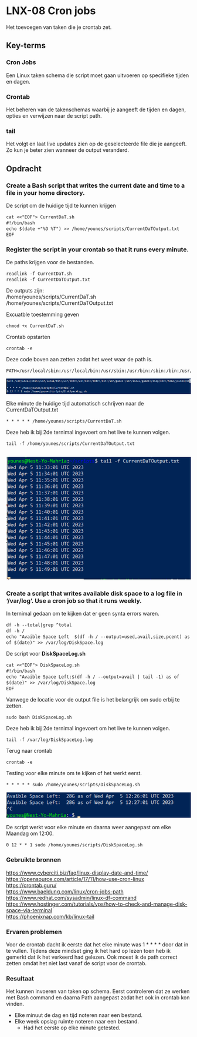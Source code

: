 # LNX-08 Cron jobs  
Het toevoegen van taken die je crontab zet.

## Key-terms

### **Cron Jobs**  
Een Linux taken schema die script moet gaan uitvoeren op specifieke tijden en dagen.

### **Crontab**    
Het beheren van de takenschemas waarbij je aangeeft de tijden en dagen, opties en verwijzen naar de script path.  

### tail
Het volgt en laat live updates zien op de geselecteerde file die je aangeeft. Zo kun je beter zien wanneer de output veranderd.

## Opdracht

### Create a Bash script that writes the current date and time to a file in your home directory.  

De script om de huidige tijd te kunnen krijgen
```
cat <<"EOF"> CurrentDaT.sh  
#!/bin/bash  
echo $(date +"%D %T") >> /home/younes/scripts/CurrentDaTOutput.txt  
EOF
```

### Register the script in your crontab so that it runs every minute.    

De paths krijgen voor de bestanden.
```
readlink -f CurrentDaT.sh  
readlink -f CurrentDaTOutput.txt  
```

De outputs zijn:  
/home/younes/scripts/CurrentDaT.sh  
/home/younes/scripts/CurrentDaTOutput.txt  

Excuatble toestemming geven
```
chmod +x CurrentDaT.sh    
```

Crontab opstarten
```
crontab -e  
```

Deze code boven aan zetten zodat het weet waar de path is.
```
PATH=/usr/local/sbin:/usr/local/bin:/usr/sbin:/usr/bin:/sbin:/bin:/usr/games:/usr/local/games:/snap/bin:/home/younes/scripts
```

![resultaat](/00_includes/LNX-08-resultaat3.png "resultaat")

Elke minute de huidige tijd automatisch schrijven naar de CurrentDaTOutput.txt
```
* * * * * /home/younes/scripts/CurrentDaT.sh  
```

Deze heb ik bij 2de ternimal ingevoert om het live te kunnen volgen.
```
tail -f /home/younes/scripts/CurrentDaTOutput.txt  
```

![resultaat](/00_includes/LNX-08-resultaat.png "resultaat")
-------------------------------  


### Create a script that writes available disk space to a log file in ‘/var/log’. Use a cron job so that it runs weekly.  

In ternimal gedaan om te kijken dat er geen synta errors waren.
```
df -h --total|grep ^total  
df -h /  
echo "Avaible Space Left  $(df -h / --output=used,avail,size,pcent) as of $(date)" >> /var/log/DiskSpace.log  
```

De script voor **DiskSpaceLog.sh**
```
cat <<"EOF"> DiskSpaceLog.sh  
#!/bin/bash  
echo "Avaible Space Left:$(df -h / --output=avail | tail -1) as of $(date)" >> /var/log/DiskSpace.log  
EOF
```

Vanwege de locatie voor de output file is het belangrijk om sudo erbij te zetten.
```
sudo bash DiskSpaceLog.sh  
```

Deze heb ik bij 2de ternimal ingevoert om het live te kunnen volgen.
```
tail -f /var/log/DiskSpaceLog.log  
```

Terug naar crontab
```
crontab -e
```

Testing voor elke minute om te kijken of het werkt eerst.
```
* * * * * sudo /home/younes/scripts/DiskSpaceLog.sh 
```

![resultaat](/00_includes/LNX-08-resultaat2.png "resultaat")

De script werkt voor elke minute en daarna weer aangepast om elke Maandag om 12:00.
```
0 12 * * 1 sudo /home/younes/scripts/DiskSpaceLog.sh  
```


### Gebruikte bronnen  
https://www.cyberciti.biz/faq/linux-display-date-and-time/  
https://opensource.com/article/17/11/how-use-cron-linux  
https://crontab.guru/  
https://www.baeldung.com/linux/cron-jobs-path  
https://www.redhat.com/sysadmin/linux-df-command  
https://www.hostinger.com/tutorials/vps/how-to-check-and-manage-disk-space-via-terminal  
https://phoenixnap.com/kb/linux-tail

### Ervaren problemen  
Voor de crontab dacht ik eerste dat het elke minute was 1 * * * * door dat in te vullen. Tijdens deze mindset ging ik het hard op lezen toen heb ik gemerkt dat ik het verkeerd had gelezen. Ook moest ik de path correct zetten omdat het niet last vanaf de script voor de crontab.  

### Resultaat  
Het kunnen invoeren van taken op schema. Eerst controleren dat ze werken met Bash command en  daarna Path aangepast zodat het ook in crontab kon vinden.
- Elke minuut de dag en tijd noteren naar een bestand.
- Elke week opslag ruimte noteren naar een bestand.
	- Had het eerste op elke minute getested.
  
